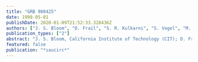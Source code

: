 ```yaml
---
title: "GRB 980425"
date: 1998-05-01
publishDate: 2020-01-09T21:52:33.328436Z
authors: ["J. S. Bloom", "D. Frail", "S. R. Kulkarni", "S. Vogel", "M. Regan"]
publication_types: ["2"]
abstract: "J. S. Bloom, California Institute of Technology (CIT); D. Frail, National Radio Astronomy Observatory; and S. R. Kulkarni, CIT, report on behalf of the CIT gamma-ray burst team: ``Using the 2.54-m reflector at Las Campanas, S. Vogel and M. Regan obtained V, R, and I images of the field of GRB 980425 (IAUC 6884) near the presumed supernova discovered by Galama et al. (IAUC 6895, 6898). Using the secondary standards of Lidman et al. (IAUC 6895), we determine that the transient has continued to brighten, with the following derived magnitudes (+/- 0.05): May 8.311 UT, V = 13.87; 8.306, R = 13.84; 8.309, I = 13.98. The error comes predominately from the zero-point uncertainty. The contribution to the flux from a nearby star about 4''.9 to the northwest and the host galaxy is negligible (&lt; 0.02 mag). A composite light curve from published fluxes can be obtained at h ttp://astro.caltech.edu/åisebox-0.5ex jsb/ltcu rve_980425.ps. It is still unclear as to the connection between the presumed supernova and GRB 980425. In order to correlate the time of both, an accurate light curve must be obtained.'' <P />"
featured: false
publication: "*ıaucirc*"
---
```


